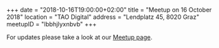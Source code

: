 +++
date = "2018-10-16T19:00:00+02:00"
title = "Meetup on 16 October 2018"
location = "TAO Digital"
address = "Lendplatz 45, 8020 Graz"
meetupID = "lbbhjlyxnbvb"
+++

For updates please take a look at our
[Meetup page](https://www.meetup.com/Graz-Open-Source-Meetup/events/lbbhjlyxnbvb/).

